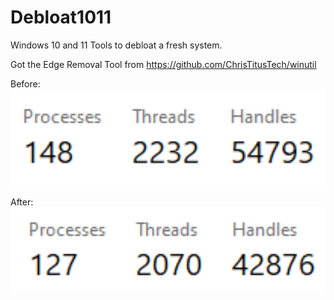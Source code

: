 # Debloat1011
Windows 10 and 11 Tools to debloat a fresh system.

Got the Edge Removal Tool from https://github.com/ChrisTitusTech/winutil

Before:
<img src="Assets/img1.png" width="600"/>

After:
<img src="Assets/img2.png" width="600"/>